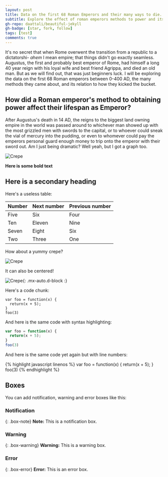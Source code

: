 ```yaml
---
layout: post
title: Data on the first 68 Roman Emperors and their many ways to die.
subtitle: Explore the effect of roman emperors methods to power and its relation to their demises.
gh-repo: daattali/beautiful-jekyll
gh-badge: [star, fork, follow]
tags: [test]
comments: true
---
```


It's no secret that when Rome overwent the transition from a republic to a dictatorshi- *ahem* I mean empire; that things didn't go exactly seamless. Augustus, the first and probably best emperor of Rome, had himself a long 40 year reign with his loyal wife and best friend Agrippa, and died an old man. But as we will find out, that was just beginners luck. I will be exploring the data on the first 68 Roman emperors between 0-400 AD, the many methods they came about, and its relation to how they kicked the bucket.

## How did a Roman emperor's method to obtaining power affect their lifespan as Emperor?



After Augustus's death in 14 AD, the reigns to the biggest land owning empire in the world was passed around to whichever man showed up with the most grizzled men with swords to the capital, or to whoever could sneak the vial of mercury into the pudding, or even to whomever could pay the emperors personal guard enough money to trip onto the emperor with their sword out. Am I just being dramatic? Well yeah, but I got a graph too.

![Crepe](https://imgur.com/3PVB7tk)

**Here is some bold text**

## Here is a secondary heading

Here's a useless table:

| Number | Next number | Previous number |
| :------ |:--- | :--- |
| Five | Six | Four |
| Ten | Eleven | Nine |
| Seven | Eight | Six |
| Two | Three | One |


How about a yummy crepe?

![Crepe](https://s3-media3.fl.yelpcdn.com/bphoto/cQ1Yoa75m2yUFFbY2xwuqw/348s.jpg)

It can also be centered!

![Crepe](https://s3-media3.fl.yelpcdn.com/bphoto/cQ1Yoa75m2yUFFbY2xwuqw/348s.jpg){: .mx-auto.d-block :}

Here's a code chunk:

~~~
var foo = function(x) {
  return(x + 5);
}
foo(3)
~~~

And here is the same code with syntax highlighting:

```javascript
var foo = function(x) {
  return(x + 5);
}
foo(3)
```

And here is the same code yet again but with line numbers:

{% highlight javascript linenos %}
var foo = function(x) {
  return(x + 5);
}
foo(3)
{% endhighlight %}

## Boxes
You can add notification, warning and error boxes like this:

### Notification

{: .box-note}
**Note:** This is a notification box.

### Warning

{: .box-warning}
**Warning:** This is a warning box.

### Error

{: .box-error}
**Error:** This is an error box.
